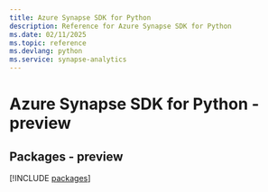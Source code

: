 ```yaml
---
title: Azure Synapse SDK for Python
description: Reference for Azure Synapse SDK for Python
ms.date: 02/11/2025
ms.topic: reference
ms.devlang: python
ms.service: synapse-analytics
---
```

# Azure Synapse SDK for Python - preview
## Packages - preview
[!INCLUDE [packages](synapse-index.md)]